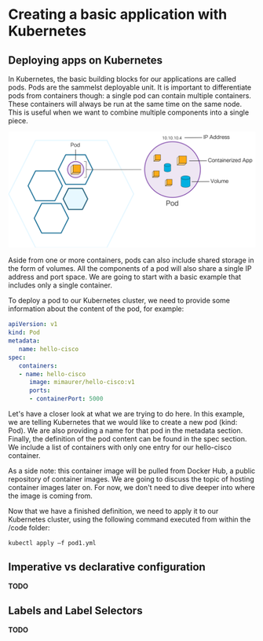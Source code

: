 # Creating a basic application with Kubernetes

## Deploying apps on Kubernetes
In Kubernetes, the basic building blocks for our applications are called pods. Pods are the sammelst deployable unit. It is important to differentiate pods from containers though: a single pod can contain multiple containers. These containers will always be run at the same time on the same node. This is useful when we want to combine multiple components into a single piece.

![K8S Pod](img/pod.png?raw=true "K8S Pod")

Aside from one or more containers, pods can also include shared storage in the form of volumes. All the components of a pod will also share a single IP address and port space. We are going to start with a basic example that includes only a single container.

To deploy a pod to our Kubernetes cluster, we need to provide some information about the content of the pod, for example:

```yaml
apiVersion: v1
kind: Pod
metadata:
   name: hello-cisco
spec:
   containers:
   - name: hello-cisco
      image: mimaurer/hello-cisco:v1
      ports:
      - containerPort: 5000
```
Let's have a closer look at what we are trying to do here. In this example, we are telling Kubernetes that we would like to create a new pod (kind: Pod). We are also providing a name for that pod in the metadata section. Finally, the definition of the pod content can be found in the spec section. We include a list of containers with only one entry for our hello-cisco container.

As a side note: this container image will be pulled from Docker Hub, a public repository of container images. We are going to discuss the topic of hosting container images later on. For now, we don't need to dive deeper into where the image is coming from.

Now that we have a finished definition, we need to apply it to our Kubernetes cluster, using the following command executed from within the /code folder:
```
kubectl apply –f pod1.yml
```

## Imperative vs declarative configuration
**TODO**

## Labels and Label Selectors
**TODO**
